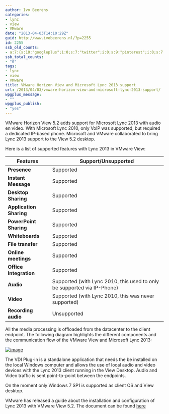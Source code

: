 ```yaml
---
author: Ivo Beerens
categories:
- lync
- view
- VMware
date: "2013-04-03T14:10:29Z"
guid: http://www.ivobeerens.nl/?p=2255
id: 2255
ssb_old_counts:
- a:7:{s:10:"googleplus";i:0;s:7:"twitter";i:0;s:9:"pinterest";i:0;s:7:"fbshare";i:0;s:8:"linkedin";i:0;s:6:"reddit";i:0;s:6:"tumblr";i:0;}
ssb_total_counts:
- "0"
tags:
- lync
- view
- VMware
title: VMware Horizon View and Microsoft Lync 2013 support
url: /2013/04/03/vmware-horizon-view-and-microsoft-lync-2013-support/
wpgplus_message:
- ""
wpgplus_publish:
- "yes"
---
```


VMware Horizon View 5.2 adds support for Microsoft Lync 2013 with audio en video. With Microsoft Lync 2010, only VoIP was supported, but required a dedicated IP-based phone. Microsoft and VMware collaborated to bring Lync 2013 support to the View 5.2 desktop.

Here is a list of supported features with Lync 2013 in VMware View:

| **Features** | **Support/Unsupported** |
|---|---|
| **Presence** | Supported |
| **Instant Message** | Supported |
| **Desktop Sharing** | Supported |
| **Application Sharing** | Supported |
| **PowerPoint Sharing** | Supported |
| **Whiteboards** | Supported |
| **File transfer** | Supported |
| **Online meetings** | Supported |
| **Office Integration** | Supported |
| **Audio** | Supported (with Lync 2010, this used to only be supported via IP-Phone) |
| **Video** | Supported (with Lync 2010, this was never supported) |
| **Recording audio** | Unsupported |

All the media processing is offloaded from the datacenter to the client endpoint. The following diagram highlights the different components and the communication flow of the VMware View and Microsoft Lync 2013:

[![image](http://localhost/wp-content/uploads/2013/04/image_thumb.png "image")](http://localhost/wp-content/uploads/2013/04/image.png)

The VDI Plug-in is a standalone application that needs the be installed on the local Windows computer and allows the use of local audio and video devices with the Lync 2013 client running in the View Desktop. Audio and Video traffic is sent point-to-point between the endpoints.

On the moment only Windows 7 SP1 is supported as client OS and View desktop.

VMware has released a guide about the installation and configuration of Lync 2013 with VMware View 5.2. The document can be found [here](http://communities.vmware.com/servlet/JiveServlet/downloadBody/22775-102-1-30309/VMwareViewandMicrosoftLync2013InstallationGuidev1.0.doc)

